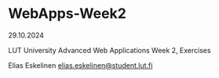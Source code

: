 # WebApps-Week2
29.10.2024

LUT University
Advanced Web Applications
Week 2, Exercises

Elias Eskelinen
elias.eskelinen@student.lut.fi
